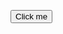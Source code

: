 <button id="myButton">Click me</button>
<div id="myPopover" style="display: none; position: absolute; width: 200px; height: 100px; background: lightgray;">
    <p>This is a popover!</p>
</div>

<script>
var button = document.getElementById('myButton');
var popover = document.getElementById('myPopover');
button.addEventListener('mouseover', function(event) {
    event.stopPropagation();
    
    if (popover.style.display === 'none') {
        popover.style.display = 'block';
    } else {
        popover.style.display = 'none';
    }
});
document.addEventListener('mouseout', function() {
    popover.style.display = 'none';
});
</script>
